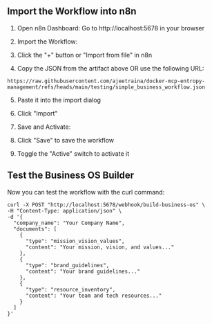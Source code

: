 ## Import the Workflow into n8n

1. Open n8n Dashboard: Go to http://localhost:5678 in your browser
2. Import the Workflow:

3. Click the "+" button or "Import from file" in n8n
4. Copy the JSON from the artifact above OR use the following URL:

```
https://raw.githubusercontent.com/ajeetraina/docker-mcp-entropy-management/refs/heads/main/testing/simple_business_workflow.json
```

5. Paste it into the import dialog
6. Click "Import"


7. Save and Activate:

8. Click "Save" to save the workflow
9. Toggle the "Active" switch to activate it

## Test the Business OS Builder

Now you can test the workflow with the curl command:

```
curl -X POST "http://localhost:5678/webhook/build-business-os" \
-H "Content-Type: application/json" \
-d '{
  "company_name": "Your Company Name",
  "documents": [
    {
      "type": "mission_vision_values",
      "content": "Your mission, vision, and values..."
    },
    {
      "type": "brand_guidelines",
      "content": "Your brand guidelines..."
    },
    {
      "type": "resource_inventory",
      "content": "Your team and tech resources..."
    }
  ]
}'
```
